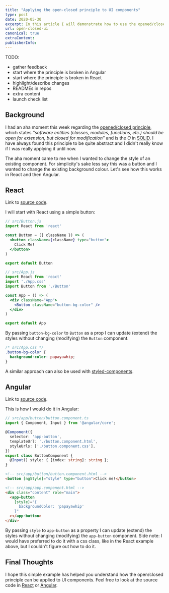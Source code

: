 ```yaml
---
title: "Applying the open-closed principle to UI components"
type: post
date: 2020-05-30
excerpt: In this article I will demonstrate how to use the opened/closed principle to your advantage when building a UI component in React or Angular.
url: open-closed-ui
canonical: true
extraContent:
publisherInfo: 
---
```


<!--more-->
<!-- og:description -->

TODO:

- gather feedback
- start where the principle is broken in Angular
- start where the principle is broken in React
- highlight/describe changes
- READMEs in repos
- extra content
- launch check list

## Background

I had an aha moment this week regarding the [opened/closed principle](https://en.wikipedia.org/wiki/Open%E2%80%93closed_principle), which states *"software entities (classes, modules, functions, etc.) should be open for extension, but closed for modification"* and is the *O* in [SOLID](https://en.wikipedia.org/wiki/SOLID). I have always found this principle to be quite abstract and I didn't really know if I was really applying it until now.

The aha moment came to me when I wanted to change the style of an existing component. For simplicity's sake less say this was a button and I wanted to change the existing background colour. Let's see how this works in React and then Angular.

## React

Link to [source code](https://github.com/learnitmyway/open-closed-react).

I will start with React using a simple button:

```jsx
// src/Button.js
import React from 'react'

const Button = ({ className }) => (
  <button className={className} type="button">
    Click Me!
  </button>
)

export default Button

```

```jsx
// src/App.js
import React from 'react'
import './App.css'
import Button from './Button'

const App = () => (
  <div className="App">
    <Button className="button-bg-color" />
  </div>
)

export default App
```

By passing `button-bg-color` to `Button` as a prop I can update (extend) the styles without changing (modifying) the `Button` component.

```css
/* src/App.css */
.button-bg-color {
  background-color: papayawhip;
}
```

A similar approach can also be used with [styled-components](https://styled-components.com/docs/basics#extending-styles).

## Angular

Link to [source code](https://github.com/learnitmyway/open-closed-angular).

This is how I would do it in Angular:

```ts
// src/app/button/button.component.ts 
import { Component, Input } from '@angular/core';

@Component({
  selector: 'app-button',
  templateUrl: './button.component.html',
  styleUrls: ['./button.component.css'],
})
export class ButtonComponent {
  @Input() style: { [index: string]: string };
}
```

```html
<!-- src/app/button/button.component.html -->
<button [ngStyle]="style" type="button">Click me!</button>
```

```html
<!-- src/app/app.component.html -->
<div class="content" role="main">
  <app-button
    [style]="{
      backgroundColor: 'papayawhip'
    }"
  ></app-button>
</div>
```

By passing `style` to `app-button` as a property I can update (extend) the styles without changing (modifying) the `app-button` component. Side note: I would have preferred to do it with a css class, like in the React example above, but I couldn't figure out how to do it.

## Final Thoughts

I hope this simple example has helped you understand how the open/closed principle can be applied to UI components. Feel free to look at the source code in [React](https://github.com/learnitmyway/open-closed-react) or [Angular](https://github.com/learnitmyway/open-closed-angular).
